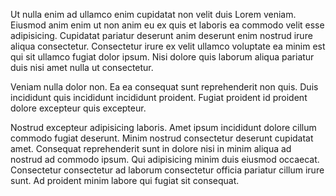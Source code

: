 Ut nulla enim ad ullamco enim cupidatat non velit duis Lorem veniam. Eiusmod anim enim ut non anim eu ex quis et laboris ea commodo velit esse adipisicing. Cupidatat pariatur deserunt anim deserunt enim nostrud irure aliqua consectetur. Consectetur irure ex velit ullamco voluptate ea minim est qui sit ullamco fugiat dolor ipsum. Nisi dolore quis laborum aliqua pariatur duis nisi amet nulla ut consectetur.

Veniam nulla dolor non. Ea ea consequat sunt reprehenderit non quis. Duis incididunt quis incididunt incididunt proident. Fugiat proident id proident dolore excepteur quis excepteur.

Nostrud excepteur adipisicing laboris. Amet ipsum incididunt dolore cillum commodo fugiat deserunt. Minim nostrud consectetur deserunt cupidatat amet. Consequat reprehenderit sunt in dolore nisi in minim aliqua ad nostrud ad commodo ipsum. Qui adipisicing minim duis eiusmod occaecat. Consectetur consectetur ad laborum consectetur officia pariatur cillum irure sunt. Ad proident minim labore qui fugiat sit consequat.